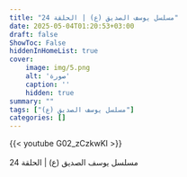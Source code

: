 ```yaml
---
title: "مسلسل يوسف الصديق (ع) | الحلقة 24"
date: 2025-05-04T01:20:53+03:00
draft: false
ShowToc: False
hiddenInHomeList: true
cover:
    image: img/5.png
    alt: 'صورة'
    caption: ''
    hidden: true
summary: ""
tags: ["مسلسل يوسف الصديق (ع)"]
categories: []
---
```


{{< youtube G02_zCzkwKI >}}  
 <br>
مسلسل يوسف الصديق (ع) | الحلقة 24